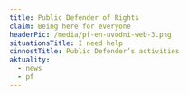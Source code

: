 ```yaml
---
title: Public Defender of Rights
claim: Being here for everyone
headerPic: /media/pf-en-uvodni-web-3.png
situationsTitle: I need help
cinnostTitle: Public Defender’s activities
aktuality:
  - news
  - pf
---
```

